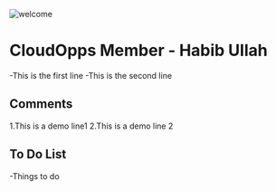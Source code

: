![welcome](https://thumbs.dreamstime.com/z/welcom-sign-welcome-plate-made-wood-beautiful-maritime-decoration-background-copy-space-138901592.jpg)
# CloudOpps Member - Habib Ullah 
-This is the first line
-This is the second line

## Comments
1.This is a demo line1
2.This is a demo line 2

## To Do List

-Things to do

 

